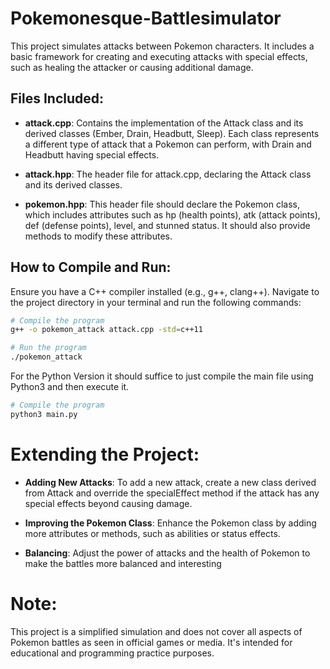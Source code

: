 # Pokemonesque-Battlesimulator
This project simulates attacks between Pokemon characters. It includes a basic framework for creating and executing attacks with special effects, such as healing the attacker or causing additional damage.

## Files Included:
- **attack.cpp**: Contains the implementation of the Attack class and its derived classes (Ember, Drain, Headbutt, Sleep). Each class represents a different type of attack that a Pokemon can perform, with Drain and Headbutt having special effects.

- **attack.hpp**: The header file for attack.cpp, declaring the Attack class and its derived classes.

- **pokemon.hpp**: This header file should declare the Pokemon class, which includes attributes such as hp (health points), atk (attack points), def (defense points), level, and stunned status. It should also provide methods to modify these attributes.

## How to Compile and Run:
Ensure you have a C++ compiler installed (e.g., g++, clang++). Navigate to the project directory in your terminal and run the following commands:

```bash
# Compile the program
g++ -o pokemon_attack attack.cpp -std=c++11

# Run the program
./pokemon_attack
```
For the Python Version it should suffice to just compile the main file using Python3 and then execute it.
```bash
# Compile the program
python3 main.py
```

# Extending the Project:
- **Adding New Attacks**: To add a new attack, create a new class derived from Attack and override the specialEffect method if the attack has any special effects beyond causing damage.

- **Improving the Pokemon Class**: Enhance the Pokemon class by adding more attributes or methods, such as abilities or status effects.

- **Balancing**: Adjust the power of attacks and the health of Pokemon to make the battles more balanced and interesting

# Note:
This project is a simplified simulation and does not cover all aspects of Pokemon battles as seen in official games or media. It's intended for educational and programming practice purposes.
